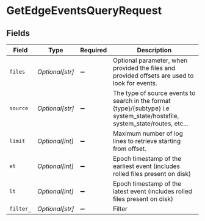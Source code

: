 # GetEdgeEventsQueryRequest


## Fields

| Field                                                                                                                      | Type                                                                                                                       | Required                                                                                                                   | Description                                                                                                                |
| -------------------------------------------------------------------------------------------------------------------------- | -------------------------------------------------------------------------------------------------------------------------- | -------------------------------------------------------------------------------------------------------------------------- | -------------------------------------------------------------------------------------------------------------------------- |
| `files`                                                                                                                    | *Optional[str]*                                                                                                            | :heavy_minus_sign:                                                                                                         | Optional parameter, when provided the files and provided offsets are used to look for events.                              |
| `source`                                                                                                                   | *Optional[str]*                                                                                                            | :heavy_minus_sign:                                                                                                         | The type of source events to search in the format {type}/{subtype} i.e system_state/hostsfile, system_state/routes, etc... |
| `limit`                                                                                                                    | *Optional[int]*                                                                                                            | :heavy_minus_sign:                                                                                                         | Maximum number of log lines to retrieve starting from offset.                                                              |
| `et`                                                                                                                       | *Optional[int]*                                                                                                            | :heavy_minus_sign:                                                                                                         | Epoch timestamp of the earliest event (includes rolled files present on disk)                                              |
| `lt`                                                                                                                       | *Optional[int]*                                                                                                            | :heavy_minus_sign:                                                                                                         | Epoch timestamp of the latest event (includes rolled files present on disk)                                                |
| `filter_`                                                                                                                  | *Optional[str]*                                                                                                            | :heavy_minus_sign:                                                                                                         | Filter                                                                                                                     |